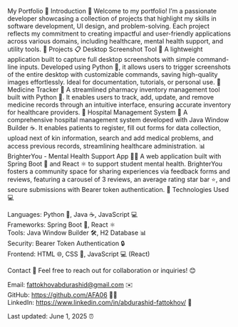 My Portfolio 🌟
Introduction 🎉
Welcome to my portfolio! I’m a passionate developer showcasing a collection of projects that highlight my skills in software development, UI design, and problem-solving. Each project reflects my commitment to creating impactful and user-friendly applications across various domains, including healthcare, mental health support, and utility tools. 🚀
Projects 📋
Desktop Screenshot Tool 📸
A lightweight application built to capture full desktop screenshots with simple command-line inputs. Developed using Python 🐍, it allows users to trigger screenshots of the entire desktop with customizable commands, saving high-quality images effortlessly. Ideal for documentation, tutorials, or personal use. 📝
Medicine Tracker 💊
A streamlined pharmacy inventory management tool built with Python 🐍. It enables users to track, add, update, and remove medicine records through an intuitive interface, ensuring accurate inventory for healthcare providers. 🏥
Hospital Management System 🏨
A comprehensive hospital management system developed with Java Window Builder ☕. It enables patients to register, fill out forms for data collection, upload next of kin information, search and add medical problems, and access previous records, streamlining healthcare administration. 📊
BrighterYou - Mental Health Support App 🧠💬
A web application built with Spring Boot 🌱 and React ⚛️ to support student mental health. BrighterYou fosters a community space for sharing experiences via feedback forms and reviews, featuring a carousel of 3 reviews, an average rating star bar ⭐, and secure submissions with Bearer token authentication. 🌈
Technologies Used 💻

Languages: Python 🐍, Java ☕, JavaScript 💻  
Frameworks: Spring Boot 🌱, React ⚛️  
Tools: Java Window Builder 🛠️, H2 Database 📊  
Security: Bearer Token Authentication 🔒  
Frontend: HTML 🌐, CSS 🎨, JavaScript 💻 (React)

Contact 📧
Feel free to reach out for collaboration or inquiries! 😊  

Email: fattokhovabdurashid@gmail.com ✉️  
GitHub: https://github.com/AFA06 👨‍💻  
LinkedIn: https://www.linkedin.com/in/abdurashid-fattokhov/ 💼


Last updated: June 1, 2025 ⏰
